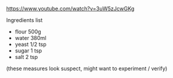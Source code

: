 https://www.youtube.com/watch?v=3uW5zJcwGKg

Ingredients list

- flour 500g
- water 380ml
- yeast 1/2 tsp
- sugar 1 tsp
- salt 2 tsp

(these measures look suspect, might want to experiment / verify)